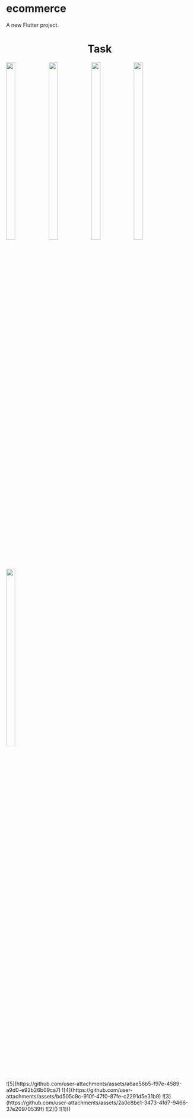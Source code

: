 # ecommerce

A new Flutter project.

<h1 align="center">Task</h1>
<p>
 
  <img src="https://github.com/user-attachments/assets/38948e27-144b-4dbe-89ae-049b7b97951d" width="22%" Height="35%">
  <img src="https://github.com/user-attachments/assets/20e61e8e-2e61-418a-b38f-fb78992a0bf4" width="22%" Height="35%">
  <img src="https://github.com/user-attachments/assets/2a0c8be1-3473-4fd7-9466-37e20970539" width="22%" Height="35%">
  <img src="https://github.com/user-attachments/assets/bd505c9c-910f-47f0-87fe-c2291d5e31b9" width="22%" Height="35%">
  <img src="https://github.com/user-attachments/assets/a6ae56b5-f97e-4589-a9d0-e92b26b09ca7" width="22%" Height="35%">
  </p>![5](https://github.com/user-attachments/assets/a6ae56b5-f97e-4589-a9d0-e92b26b09ca7)
![4](https://github.com/user-attachments/assets/bd505c9c-910f-47f0-87fe-c2291d5e31b9)
![3](https://github.com/user-attachments/assets/2a0c8be1-3473-4fd7-9466-37e20970539f)
![2]()
![1]()
